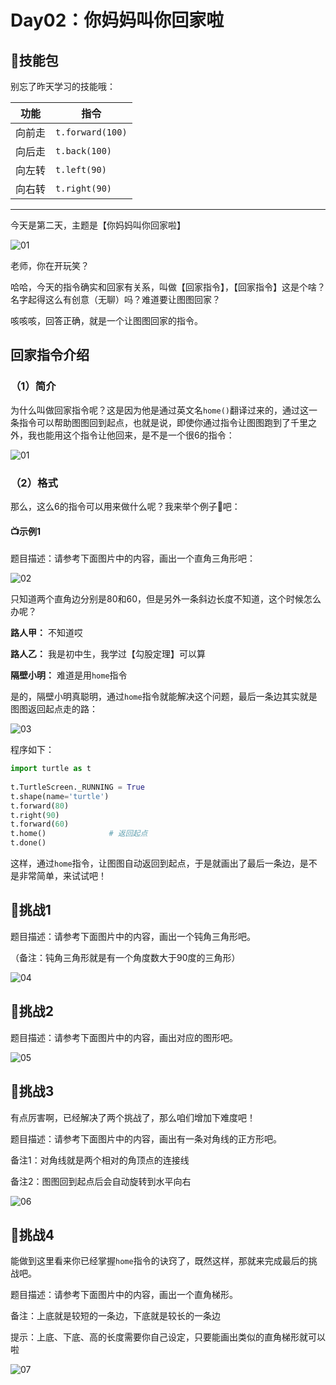 ﻿# Day02：你妈妈叫你回家啦

## 🔑技能包

别忘了昨天学习的技能哦：


功能 | 指令
---|---
向前走|`t.forward(100)`
向后走|`t.back(100)`
向左转|`t.left(90)`
向右转|`t.right(90)`

---
今天是第二天，主题是【你妈妈叫你回家啦】

![01](https://img-blog.csdnimg.cn/20210709143219268.png)

老师，你在开玩笑？

哈哈，今天的指令确实和回家有关系，叫做【回家指令】，【回家指令】这是个啥？名字起得这么有创意（无聊）吗？难道要让图图回家？

咳咳咳，回答正确，就是一个让图图回家的指令。

## 回家指令介绍

### （1）简介

为什么叫做回家指令呢？这是因为他是通过英文名`home()`翻译过来的，通过这一条指令可以帮助图图回到起点，也就是说，即使你通过指令让图图跑到了千里之外，我也能用这个指令让他回来，是不是一个很6的指令：

![01](https://img-blog.csdnimg.cn/20210709145509558.png)

### （2）格式

那么，这么6的指令可以用来做什么呢？我来举个例子🌰吧：

#### 📺示例1

题目描述：请参考下面图片中的内容，画出一个直角三角形吧：

![02](https://img-blog.csdnimg.cn/20210709145629614.png)

只知道两个直角边分别是80和60，但是另外一条斜边长度不知道，这个时候怎么办呢？

**路人甲：** 不知道哎

**路人乙：** 我是初中生，我学过【勾股定理】可以算

**隔壁小明：** 难道是用`home`指令

是的，隔壁小明真聪明，通过`home`指令就能解决这个问题，最后一条边其实就是图图返回起点走的路：

![03](https://img-blog.csdnimg.cn/20210709145738449.png)

程序如下：

```python
import turtle as t 
 
t.TurtleScreen._RUNNING = True 
t.shape(name='turtle') 
t.forward(80) 
t.right(90) 
t.forward(60) 
t.home()              # 返回起点
t.done()
```
这样，通过`home`指令，让图图自动返回到起点，于是就画出了最后一条边，是不是非常简单，来试试吧！

## 🚀挑战1

题目描述：请参考下面图片中的内容，画出一个钝角三角形吧。

（备注：钝角三角形就是有一个角度数大于90度的三角形）

![04](https://img-blog.csdnimg.cn/20210709145830431.png)

## 🚀挑战2

题目描述：请参考下面图片中的内容，画出对应的图形吧。

![05](https://img-blog.csdnimg.cn/20210709150029917.png)

## 🚀挑战3

有点厉害啊，已经解决了两个挑战了，那么咱们增加下难度吧！

题目描述：请参考下面图片中的内容，画出有一条对角线的正方形吧。

备注1：对角线就是两个相对的角顶点的连接线

备注2：图图回到起点后会自动旋转到水平向右

![06](https://img-blog.csdnimg.cn/20210709150336439.png)

## 🚀挑战4

能做到这里看来你已经掌握`home`指令的诀窍了，既然这样，那就来完成最后的挑战吧。

题目描述：请参考下面图片中的内容，画出一个直角梯形。

备注：上底就是较短的一条边，下底就是较长的一条边

提示：上底、下底、高的长度需要你自己设定，只要能画出类似的直角梯形就可以啦

![07](https://img-blog.csdnimg.cn/20210709151057169.png)



